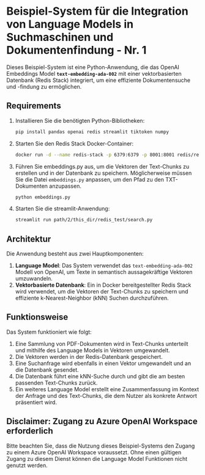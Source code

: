 # Beispiel-System für die Integration von Language Models in Suchmaschinen und Dokumentenfindung - Nr. 1
Dieses Beispiel-System ist eine Python-Anwendung, die das OpenAI Embeddings Model **`text-embedding-ada-002`** mit einer vektorbasierten Datenbank (Redis Stack) integriert, um eine effiziente Dokumentensuche und -findung zu ermöglichen.

## Requirements

1. Installieren Sie die benötigten Python-Bibliotheken:
    ```bash
    pip install pandas openai redis streamlit tiktoken numpy
    ```
2. Starten Sie den Redis Stack Docker-Container:
    ```bash
    docker run -d --name redis-stack -p 6379:6379 -p 8001:8001 redis/redis-stack:latest
    ```
3. Führen Sie embeddings.py aus, um die Vektoren der Text-Chunks zu erstellen und in der Datenbank zu speichern. Möglicherweise müssen Sie die Datei `embeddings.py` anpassen, um den Pfad zu den TXT-Dokumenten anzupassen.
    ```bash
    python embeddings.py
    ```
4. Starten Sie die streamlit-Anwendung:
    ```bash
    streamlit run path/2/this_dir/redis_test/search.py
    ```
    
## Architektur
Die Anwendung besteht aus zwei Hauptkomponenten:

1. **Language Model**: Das System verwendet das `text-embedding-ada-002` Modell von OpenAI, um Texte in semantisch aussagekräftige Vektoren umzuwandeln.
2. **Vektorbasierte Datenbank**: Ein in Docker bereitgestellter Redis Stack wird verwendet, um die Vektoren der Text-Chunks zu speichern und effiziente k-Nearest-Neighbor (kNN) Suchen durchzuführen.

## Funktionsweise
Das System funktioniert wie folgt:

1. Eine Sammlung von PDF-Dokumenten wird in Text-Chunks unterteilt und mithilfe des Language Models in Vektoren umgewandelt.
2. Die Vektoren werden in der Redis-Datenbank gespeichert.
3. Eine Suchanfrage wird ebenfalls in einen Vektor umgewandelt und an die Datenbank gesendet.
4. Die Datenbank führt eine kNN-Suche durch und gibt die am besten passenden Text-Chunks zurück.
5. Ein weiteres Language Model erstellt eine Zusammenfassung im Kontext der Anfrage und des Text-Chunks, die dem Nutzer als konkrete Antwort präsentiert wird.

## Disclaimer: Zugang zu Azure OpenAI Workspace erforderlich
Bitte beachten Sie, dass die Nutzung dieses Beispiel-Systems den Zugang zu einem Azure OpenAI Workspace voraussetzt. Ohne einen gültigen Zugang zu diesem Dienst können die Language Model Funktionen nicht genutzt werden.